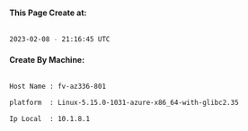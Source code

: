 
   
#### This Page Create at:

```bash

2023-02-08 - 21:16:45 UTC

```

#### Create By Machine:

```bash

Host Name : fv-az336-801

platform  : Linux-5.15.0-1031-azure-x86_64-with-glibc2.35

Ip Local  : 10.1.8.1

```

